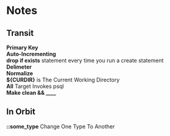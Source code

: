 # Notes

## Transit

**Primary Key**  
**Auto-Incrementing**  
**drop if exists** statement every time you run a create statement  
**Delimeter**  
**Normalize**  
**${CURDIR}** is The Current Working Directory  
**All** Target Invokes psql  
**Make clean && ____**  

## In Orbit

**::some_type** Change One Type To Another  
